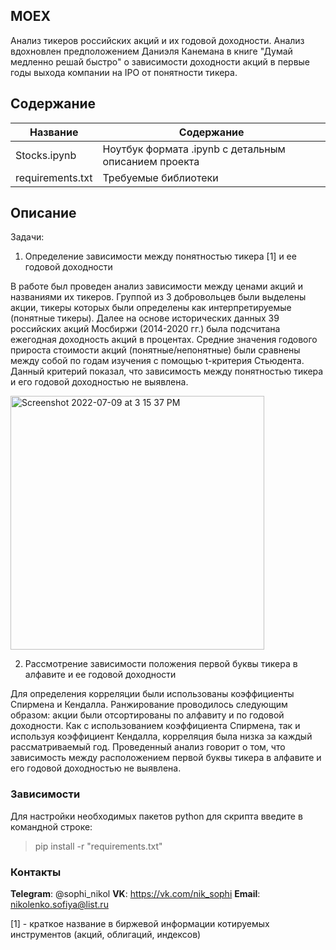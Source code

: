 ## MOEX

Анализ тикеров российских акций и их годовой доходности. Анализ вдохновлен предположением Даниэля Канемана в книге "Думай медленно решай быстро" о зависимости доходности акций в первые годы выхода компании на IPO от понятности тикера. 

## Содержание 

| Название | Содержание | 
|----------------|----------------|
| Stocks.ipynb | Ноутбук формата .ipynb с детальным описанием проекта |
| requirements.txt | Требуемые библиотеки |


## Описание

Задачи: 
1. Определение зависимости между понятностью тикера [1] и ее годовой доходности

В работе был проведен анализ зависимости между ценами акций и названиями их тикеров. Группой из 3 добровольцев были выделены акции, тикеры которых были определены как интерпретируемые (понятные тикеры). Далее на основе исторических данных 39 российских акций Мосбиржи (2014-2020 гг.) была подсчитана ежегодная доходность акций в процентах. Средние значения годового прироста стоимости акций (понятные/непонятные) были сравнены между собой по годам изучения с помощью t-критерия Стьюдента. Данный критерий показал, что зависимость между понятностью тикера и его годовой доходностью не выявлена.

<img width="406" alt="Screenshot 2022-07-09 at 3 15 37 PM" src="https://user-images.githubusercontent.com/75318962/178105348-7343300b-14f2-42f3-9b6d-fdf5c514473c.png">

2. Рассмотрение зависимости положения первой буквы тикера в алфавите и ее годовой доходности

Для определения корреляции были использованы коэффициенты Спирмена и Кендалла. Ранжирование проводилось следующим образом: акции были отсортированы по алфавиту и по годовой доходности. Как с использованием коэффициента Спирмена, так и используя коэффициент Кендалла, корреляция была низка за каждый рассматриваемый год. Проведенный анализ говорит о том, что зависимость между расположением первой буквы тикера в алфавите и его годовой доходностью не выявлена. 

###                                                                   Зависимости

  Для настройки необходимых пакетов python для скрипта введите в командной строке:
  > pip install -r "requirements.txt"

  

###                                                                    Контакты


  **Telegram**: @sophi_nikol 
  **VK**: https://vk.com/nik_sophi 
  **Email**: nikolenko.sofiya@list.ru

[1] - краткое название в биржевой информации котируемых инструментов (акций, облигаций, индексов)
